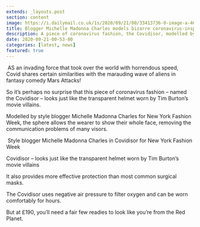 ```yaml
---
extends: _layouts.post
section: content
image: https://i.dailymail.co.uk/1s/2020/09/21/00/33413736-0-image-a-46_1600643976863.jpg 
title: Blogger Michelle Madonna Charles models bizarre coronavirus-inspired headwear 
description: A piece of coronavirus fashion, the Covidisor, modelled by Michelle Madonna Charles can can be worn comfortably for hours- and looks like an aliens helmet 
date: 2020-09-21-00-53-00 
categories: [latest, news] 
featured: true 
--- 
```

 AS an invading force that took over the world with horrendous speed, Covid shares certain similarities with the marauding wave of aliens in fantasy comedy Mars Attacks!

So it’s perhaps no surprise that this piece of coronavirus fashion – named the Covidisor – looks just like the transparent helmet worn by Tim Burton’s movie villains.

Modelled by style blogger Michelle Madonna Charles for New York Fashion Week, the sphere allows the wearer to show their whole face, removing the communication problems of many visors. 

 Style blogger Michelle Madonna Charles in Covidisor for New York Fashion Week

Covidisor – looks just like the transparent helmet worn by Tim Burton’s movie villains

It also provides more effective protection than most common surgical masks.

The Covidisor uses negative air pressure to filter oxygen and can be worn comfortably for hours. 

But at £190, you’ll need a fair few readies to look like you’re from the Red Planet.

